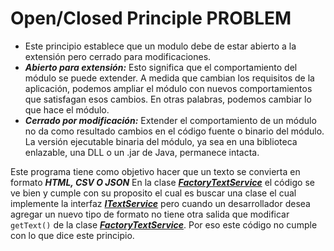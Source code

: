 # Open/Closed Principle PROBLEM

* Este principio establece que un modulo debe de estar abierto a la extensión pero cerrado para modificaciones.
* ***Abierto para extensión:***  Esto significa que el comportamiento del módulo se puede extender. A medida que cambian los requisitos de la aplicación, podemos ampliar el módulo con nuevos comportamientos que satisfagan esos cambios. En otras palabras, podemos cambiar lo que hace el módulo.
* ***Cerrado por modificación:*** Extender el comportamiento de un módulo no da como resultado cambios en el código fuente o binario del módulo. La versión ejecutable binaria del módulo, ya sea en una biblioteca enlazable, una DLL o un .jar de Java, permanece intacta.

Este programa tiene como objetivo hacer que un texto se convierta en formato
***HTML, CSV O JSON*** 
En la clase [***FactoryTextService***]() el código se ve bien y cumple con su proposito 
el cual es buscar una clase el cual implemente la interfaz [***ITextService***]() pero cuando un desarrollador
desea agregar un nuevo tipo de formato no tiene otra salida que modificar `getText()` de la clase [***FactoryTextService***]().
Por eso este código no cumple con lo que dice este principio.

